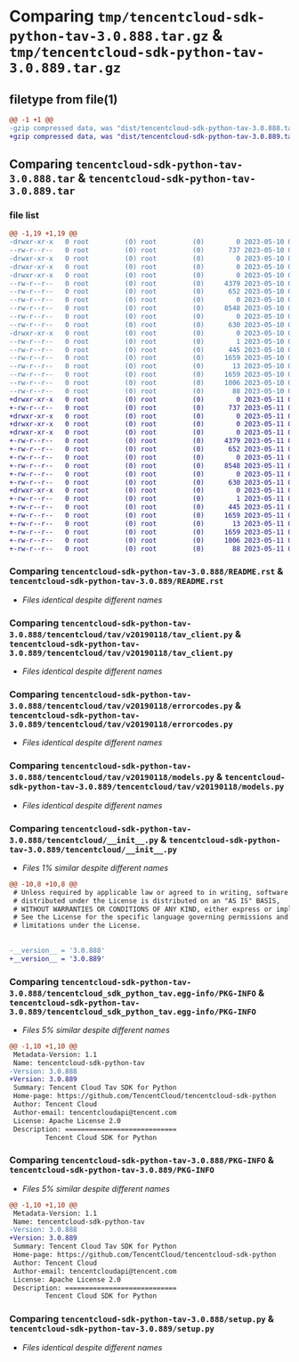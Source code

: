 # Comparing `tmp/tencentcloud-sdk-python-tav-3.0.888.tar.gz` & `tmp/tencentcloud-sdk-python-tav-3.0.889.tar.gz`

## filetype from file(1)

```diff
@@ -1 +1 @@
-gzip compressed data, was "dist/tencentcloud-sdk-python-tav-3.0.888.tar", last modified: Wed May 10 02:45:24 2023, max compression
+gzip compressed data, was "dist/tencentcloud-sdk-python-tav-3.0.889.tar", last modified: Thu May 11 03:11:32 2023, max compression
```

## Comparing `tencentcloud-sdk-python-tav-3.0.888.tar` & `tencentcloud-sdk-python-tav-3.0.889.tar`

### file list

```diff
@@ -1,19 +1,19 @@
-drwxr-xr-x   0 root         (0) root         (0)        0 2023-05-10 02:45:24.000000 tencentcloud-sdk-python-tav-3.0.888/
--rw-r--r--   0 root         (0) root         (0)      737 2023-05-10 02:45:24.000000 tencentcloud-sdk-python-tav-3.0.888/README.rst
-drwxr-xr-x   0 root         (0) root         (0)        0 2023-05-10 02:45:24.000000 tencentcloud-sdk-python-tav-3.0.888/tencentcloud/
-drwxr-xr-x   0 root         (0) root         (0)        0 2023-05-10 02:45:24.000000 tencentcloud-sdk-python-tav-3.0.888/tencentcloud/tav/
-drwxr-xr-x   0 root         (0) root         (0)        0 2023-05-10 02:45:24.000000 tencentcloud-sdk-python-tav-3.0.888/tencentcloud/tav/v20190118/
--rw-r--r--   0 root         (0) root         (0)     4379 2023-05-10 02:45:24.000000 tencentcloud-sdk-python-tav-3.0.888/tencentcloud/tav/v20190118/tav_client.py
--rw-r--r--   0 root         (0) root         (0)      652 2023-05-10 02:45:24.000000 tencentcloud-sdk-python-tav-3.0.888/tencentcloud/tav/v20190118/errorcodes.py
--rw-r--r--   0 root         (0) root         (0)        0 2023-05-10 02:45:24.000000 tencentcloud-sdk-python-tav-3.0.888/tencentcloud/tav/v20190118/__init__.py
--rw-r--r--   0 root         (0) root         (0)     8548 2023-05-10 02:45:24.000000 tencentcloud-sdk-python-tav-3.0.888/tencentcloud/tav/v20190118/models.py
--rw-r--r--   0 root         (0) root         (0)        0 2023-05-10 02:45:24.000000 tencentcloud-sdk-python-tav-3.0.888/tencentcloud/tav/__init__.py
--rw-r--r--   0 root         (0) root         (0)      630 2023-05-10 02:45:24.000000 tencentcloud-sdk-python-tav-3.0.888/tencentcloud/__init__.py
-drwxr-xr-x   0 root         (0) root         (0)        0 2023-05-10 02:45:24.000000 tencentcloud-sdk-python-tav-3.0.888/tencentcloud_sdk_python_tav.egg-info/
--rw-r--r--   0 root         (0) root         (0)        1 2023-05-10 02:45:24.000000 tencentcloud-sdk-python-tav-3.0.888/tencentcloud_sdk_python_tav.egg-info/dependency_links.txt
--rw-r--r--   0 root         (0) root         (0)      445 2023-05-10 02:45:24.000000 tencentcloud-sdk-python-tav-3.0.888/tencentcloud_sdk_python_tav.egg-info/SOURCES.txt
--rw-r--r--   0 root         (0) root         (0)     1659 2023-05-10 02:45:24.000000 tencentcloud-sdk-python-tav-3.0.888/tencentcloud_sdk_python_tav.egg-info/PKG-INFO
--rw-r--r--   0 root         (0) root         (0)       13 2023-05-10 02:45:24.000000 tencentcloud-sdk-python-tav-3.0.888/tencentcloud_sdk_python_tav.egg-info/top_level.txt
--rw-r--r--   0 root         (0) root         (0)     1659 2023-05-10 02:45:24.000000 tencentcloud-sdk-python-tav-3.0.888/PKG-INFO
--rw-r--r--   0 root         (0) root         (0)     1006 2023-05-10 02:45:24.000000 tencentcloud-sdk-python-tav-3.0.888/setup.py
--rw-r--r--   0 root         (0) root         (0)       88 2023-05-10 02:45:24.000000 tencentcloud-sdk-python-tav-3.0.888/setup.cfg
+drwxr-xr-x   0 root         (0) root         (0)        0 2023-05-11 03:11:32.000000 tencentcloud-sdk-python-tav-3.0.889/
+-rw-r--r--   0 root         (0) root         (0)      737 2023-05-11 03:11:32.000000 tencentcloud-sdk-python-tav-3.0.889/README.rst
+drwxr-xr-x   0 root         (0) root         (0)        0 2023-05-11 03:11:32.000000 tencentcloud-sdk-python-tav-3.0.889/tencentcloud/
+drwxr-xr-x   0 root         (0) root         (0)        0 2023-05-11 03:11:32.000000 tencentcloud-sdk-python-tav-3.0.889/tencentcloud/tav/
+drwxr-xr-x   0 root         (0) root         (0)        0 2023-05-11 03:11:32.000000 tencentcloud-sdk-python-tav-3.0.889/tencentcloud/tav/v20190118/
+-rw-r--r--   0 root         (0) root         (0)     4379 2023-05-11 03:11:32.000000 tencentcloud-sdk-python-tav-3.0.889/tencentcloud/tav/v20190118/tav_client.py
+-rw-r--r--   0 root         (0) root         (0)      652 2023-05-11 03:11:32.000000 tencentcloud-sdk-python-tav-3.0.889/tencentcloud/tav/v20190118/errorcodes.py
+-rw-r--r--   0 root         (0) root         (0)        0 2023-05-11 03:11:32.000000 tencentcloud-sdk-python-tav-3.0.889/tencentcloud/tav/v20190118/__init__.py
+-rw-r--r--   0 root         (0) root         (0)     8548 2023-05-11 03:11:32.000000 tencentcloud-sdk-python-tav-3.0.889/tencentcloud/tav/v20190118/models.py
+-rw-r--r--   0 root         (0) root         (0)        0 2023-05-11 03:11:32.000000 tencentcloud-sdk-python-tav-3.0.889/tencentcloud/tav/__init__.py
+-rw-r--r--   0 root         (0) root         (0)      630 2023-05-11 03:11:32.000000 tencentcloud-sdk-python-tav-3.0.889/tencentcloud/__init__.py
+drwxr-xr-x   0 root         (0) root         (0)        0 2023-05-11 03:11:32.000000 tencentcloud-sdk-python-tav-3.0.889/tencentcloud_sdk_python_tav.egg-info/
+-rw-r--r--   0 root         (0) root         (0)        1 2023-05-11 03:11:32.000000 tencentcloud-sdk-python-tav-3.0.889/tencentcloud_sdk_python_tav.egg-info/dependency_links.txt
+-rw-r--r--   0 root         (0) root         (0)      445 2023-05-11 03:11:32.000000 tencentcloud-sdk-python-tav-3.0.889/tencentcloud_sdk_python_tav.egg-info/SOURCES.txt
+-rw-r--r--   0 root         (0) root         (0)     1659 2023-05-11 03:11:32.000000 tencentcloud-sdk-python-tav-3.0.889/tencentcloud_sdk_python_tav.egg-info/PKG-INFO
+-rw-r--r--   0 root         (0) root         (0)       13 2023-05-11 03:11:32.000000 tencentcloud-sdk-python-tav-3.0.889/tencentcloud_sdk_python_tav.egg-info/top_level.txt
+-rw-r--r--   0 root         (0) root         (0)     1659 2023-05-11 03:11:32.000000 tencentcloud-sdk-python-tav-3.0.889/PKG-INFO
+-rw-r--r--   0 root         (0) root         (0)     1006 2023-05-11 03:11:32.000000 tencentcloud-sdk-python-tav-3.0.889/setup.py
+-rw-r--r--   0 root         (0) root         (0)       88 2023-05-11 03:11:32.000000 tencentcloud-sdk-python-tav-3.0.889/setup.cfg
```

### Comparing `tencentcloud-sdk-python-tav-3.0.888/README.rst` & `tencentcloud-sdk-python-tav-3.0.889/README.rst`

 * *Files identical despite different names*

### Comparing `tencentcloud-sdk-python-tav-3.0.888/tencentcloud/tav/v20190118/tav_client.py` & `tencentcloud-sdk-python-tav-3.0.889/tencentcloud/tav/v20190118/tav_client.py`

 * *Files identical despite different names*

### Comparing `tencentcloud-sdk-python-tav-3.0.888/tencentcloud/tav/v20190118/errorcodes.py` & `tencentcloud-sdk-python-tav-3.0.889/tencentcloud/tav/v20190118/errorcodes.py`

 * *Files identical despite different names*

### Comparing `tencentcloud-sdk-python-tav-3.0.888/tencentcloud/tav/v20190118/models.py` & `tencentcloud-sdk-python-tav-3.0.889/tencentcloud/tav/v20190118/models.py`

 * *Files identical despite different names*

### Comparing `tencentcloud-sdk-python-tav-3.0.888/tencentcloud/__init__.py` & `tencentcloud-sdk-python-tav-3.0.889/tencentcloud/__init__.py`

 * *Files 1% similar despite different names*

```diff
@@ -10,8 +10,8 @@
 # Unless required by applicable law or agreed to in writing, software
 # distributed under the License is distributed on an "AS IS" BASIS,
 # WITHOUT WARRANTIES OR CONDITIONS OF ANY KIND, either express or implied.
 # See the License for the specific language governing permissions and
 # limitations under the License.
 
 
-__version__ = '3.0.888'
+__version__ = '3.0.889'
```

### Comparing `tencentcloud-sdk-python-tav-3.0.888/tencentcloud_sdk_python_tav.egg-info/PKG-INFO` & `tencentcloud-sdk-python-tav-3.0.889/tencentcloud_sdk_python_tav.egg-info/PKG-INFO`

 * *Files 5% similar despite different names*

```diff
@@ -1,10 +1,10 @@
 Metadata-Version: 1.1
 Name: tencentcloud-sdk-python-tav
-Version: 3.0.888
+Version: 3.0.889
 Summary: Tencent Cloud Tav SDK for Python
 Home-page: https://github.com/TencentCloud/tencentcloud-sdk-python
 Author: Tencent Cloud
 Author-email: tencentcloudapi@tencent.com
 License: Apache License 2.0
 Description: ============================
         Tencent Cloud SDK for Python
```

### Comparing `tencentcloud-sdk-python-tav-3.0.888/PKG-INFO` & `tencentcloud-sdk-python-tav-3.0.889/PKG-INFO`

 * *Files 5% similar despite different names*

```diff
@@ -1,10 +1,10 @@
 Metadata-Version: 1.1
 Name: tencentcloud-sdk-python-tav
-Version: 3.0.888
+Version: 3.0.889
 Summary: Tencent Cloud Tav SDK for Python
 Home-page: https://github.com/TencentCloud/tencentcloud-sdk-python
 Author: Tencent Cloud
 Author-email: tencentcloudapi@tencent.com
 License: Apache License 2.0
 Description: ============================
         Tencent Cloud SDK for Python
```

### Comparing `tencentcloud-sdk-python-tav-3.0.888/setup.py` & `tencentcloud-sdk-python-tav-3.0.889/setup.py`

 * *Files identical despite different names*

